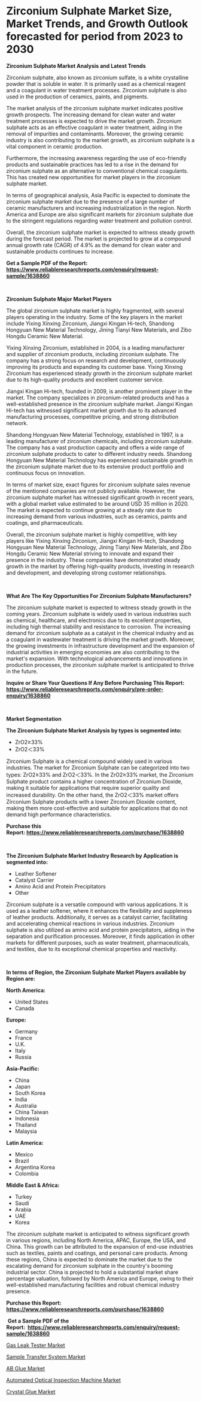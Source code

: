 <p><h1>Zirconium Sulphate Market Size, Market Trends, and Growth Outlook forecasted for period from 2023 to 2030</h1></p><p><strong>Zirconium Sulphate Market Analysis and Latest Trends</strong></p>
<p><p>Zirconium sulphate, also known as zirconium sulfate, is a white crystalline powder that is soluble in water. It is primarily used as a chemical reagent and a coagulant in water treatment processes. Zirconium sulphate is also used in the production of ceramics, paints, and pigments.</p><p>The market analysis of the zirconium sulphate market indicates positive growth prospects. The increasing demand for clean water and water treatment processes is expected to drive the market growth. Zirconium sulphate acts as an effective coagulant in water treatment, aiding in the removal of impurities and contaminants. Moreover, the growing ceramic industry is also contributing to the market growth, as zirconium sulphate is a vital component in ceramic production.</p><p>Furthermore, the increasing awareness regarding the use of eco-friendly products and sustainable practices has led to a rise in the demand for zirconium sulphate as an alternative to conventional chemical coagulants. This has created new opportunities for market players in the zirconium sulphate market.</p><p>In terms of geographical analysis, Asia Pacific is expected to dominate the zirconium sulphate market due to the presence of a large number of ceramic manufacturers and increasing industrialization in the region. North America and Europe are also significant markets for zirconium sulphate due to the stringent regulations regarding water treatment and pollution control.</p><p>Overall, the zirconium sulphate market is expected to witness steady growth during the forecast period. The market is projected to grow at a compound annual growth rate (CAGR) of 4.9% as the demand for clean water and sustainable products continues to increase.</p></p>
<p><strong>Get a Sample PDF of the Report:&nbsp; <a href="https://www.reliableresearchreports.com/enquiry/request-sample/1638860">https://www.reliableresearchreports.com/enquiry/request-sample/1638860</a></strong></p>
<p>&nbsp;</p>
<p><strong>Zirconium Sulphate Major Market Players</strong></p>
<p><p>The global zirconium sulphate market is highly fragmented, with several players operating in the industry. Some of the key players in the market include Yixing Xinxing Zirconium, Jiangxi Kingan Hi-tech, Shandong Hongyuan New Material Technology, Jining Tianyi New Materials, and Zibo Hongdu Ceramic New Material. </p><p>Yixing Xinxing Zirconium, established in 2004, is a leading manufacturer and supplier of zirconium products, including zirconium sulphate. The company has a strong focus on research and development, continuously improving its products and expanding its customer base. Yixing Xinxing Zirconium has experienced steady growth in the zirconium sulphate market due to its high-quality products and excellent customer service.</p><p>Jiangxi Kingan Hi-tech, founded in 2009, is another prominent player in the market. The company specializes in zirconium-related products and has a well-established presence in the zirconium sulphate market. Jiangxi Kingan Hi-tech has witnessed significant market growth due to its advanced manufacturing processes, competitive pricing, and strong distribution network.</p><p>Shandong Hongyuan New Material Technology, established in 1997, is a leading manufacturer of zirconium chemicals, including zirconium sulphate. The company has a vast production capacity and offers a wide range of zirconium sulphate products to cater to different industry needs. Shandong Hongyuan New Material Technology has experienced sustainable growth in the zirconium sulphate market due to its extensive product portfolio and continuous focus on innovation.</p><p>In terms of market size, exact figures for zirconium sulphate sales revenue of the mentioned companies are not publicly available. However, the zirconium sulphate market has witnessed significant growth in recent years, with a global market value estimated to be around USD 35 million in 2020. The market is expected to continue growing at a steady rate due to increasing demand from various industries, such as ceramics, paints and coatings, and pharmaceuticals.</p><p>Overall, the zirconium sulphate market is highly competitive, with key players like Yixing Xinxing Zirconium, Jiangxi Kingan Hi-tech, Shandong Hongyuan New Material Technology, Jining Tianyi New Materials, and Zibo Hongdu Ceramic New Material striving to innovate and expand their presence in the industry. These companies have demonstrated steady growth in the market by offering high-quality products, investing in research and development, and developing strong customer relationships.</p></p>
<p>&nbsp;</p>
<p><strong>What Are The Key Opportunities For Zirconium Sulphate Manufacturers?</strong></p>
<p><p>The zirconium sulphate market is expected to witness steady growth in the coming years. Zirconium sulphate is widely used in various industries such as chemical, healthcare, and electronics due to its excellent properties, including high thermal stability and resistance to corrosion. The increasing demand for zirconium sulphate as a catalyst in the chemical industry and as a coagulant in wastewater treatment is driving the market growth. Moreover, the growing investments in infrastructure development and the expansion of industrial activities in emerging economies are also contributing to the market's expansion. With technological advancements and innovations in production processes, the zirconium sulphate market is anticipated to thrive in the future.</p></p>
<p><strong>Inquire or Share Your Questions If Any Before Purchasing This Report: <a href="https://www.reliableresearchreports.com/enquiry/pre-order-enquiry/1638860">https://www.reliableresearchreports.com/enquiry/pre-order-enquiry/1638860</a></strong></p>
<p>&nbsp;</p>
<p><strong>Market Segmentation</strong></p>
<p><strong>The Zirconium Sulphate Market Analysis by types is segmented into:</strong></p>
<p><ul><li>ZrO2≥33%</li><li>ZrO2＜33%</li></ul></p>
<p><p>Zirconium Sulphate is a chemical compound widely used in various industries. The market for Zirconium Sulphate can be categorized into two types: ZrO2≥33% and ZrO2＜33%. In the ZrO2≥33% market, the Zirconium Sulphate product contains a higher concentration of Zirconium Dioxide, making it suitable for applications that require superior quality and increased durability. On the other hand, the ZrO2＜33% market offers Zirconium Sulphate products with a lower Zirconium Dioxide content, making them more cost-effective and suitable for applications that do not demand high performance characteristics.</p></p>
<p><strong>Purchase this Report:&nbsp;<a href="https://www.reliableresearchreports.com/purchase/1638860">https://www.reliableresearchreports.com/purchase/1638860</a></strong></p>
<p>&nbsp;</p>
<p><strong>The Zirconium Sulphate Market Industry Research by Application is segmented into:</strong></p>
<p><ul><li>Leather Softener</li><li>Catalyst Carrier</li><li>Amino Acid and Protein Precipitators</li><li>Other</li></ul></p>
<p><p>Zirconium sulphate is a versatile compound with various applications. It is used as a leather softener, where it enhances the flexibility and suppleness of leather products. Additionally, it serves as a catalyst carrier, facilitating and accelerating chemical reactions in various industries. Zirconium sulphate is also utilized as amino acid and protein precipitators, aiding in the separation and purification processes. Moreover, it finds application in other markets for different purposes, such as water treatment, pharmaceuticals, and textiles, due to its exceptional chemical properties and reactivity.</p></p>
<p>&nbsp;</p>
<p><strong>In terms of Region, the Zirconium Sulphate Market Players available by Region are:</strong></p>
<p>
    <p> <strong> North America: </strong>
        <ul>
            <li>United States</li>
            <li>Canada</li>
        </ul>
        </p> 
    <p> <strong> Europe: </strong>
        <ul>
            <li>Germany</li>
            <li>France</li>
            <li>U.K.</li>
            <li>Italy</li>
            <li>Russia</li>
        </ul>
        </p> 
    <p> <strong> Asia-Pacific: </strong>
        <ul>
            <li>China</li>
            <li>Japan</li>
            <li>South Korea</li>
            <li>India</li>
            <li>Australia</li>
            <li>China Taiwan</li>
            <li>Indonesia</li>
            <li>Thailand</li>
            <li>Malaysia</li>
        </ul>
        </p> 
    <p> <strong> Latin America: </strong>
        <ul>
            <li>Mexico</li>
            <li>Brazil</li>
            <li>Argentina Korea</li>
            <li>Colombia</li>
        </ul>
        </p> 
    <p> <strong> Middle East & Africa: </strong>
        <ul>
            <li>Turkey</li>
            <li>Saudi</li>
            <li>Arabia</li>
            <li>UAE</li>
            <li>Korea</li>
        </ul>
    </p>
    </p>
<p><p>The zirconium sulphate market is anticipated to witness significant growth in various regions, including North America, APAC, Europe, the USA, and China. This growth can be attributed to the expansion of end-use industries such as textiles, paints and coatings, and personal care products. Among these regions, China is expected to dominate the market due to the escalating demand for zirconium sulphate in the country's booming industrial sector. China is projected to hold a substantial market share percentage valuation, followed by North America and Europe, owing to their well-established manufacturing facilities and robust chemical industry presence.</p></p>
<p><strong>Purchase this Report: <a href="https://www.reliableresearchreports.com/purchase/1638860">https://www.reliableresearchreports.com/purchase/1638860</a></strong></p>
<p>&nbsp;<strong>Get a Sample PDF of the Report:&nbsp;&nbsp;<a href="https://www.reliableresearchreports.com/enquiry/request-sample/1638860">https://www.reliableresearchreports.com/enquiry/request-sample/1638860</a></strong></p>
<p><strong></strong></p>
<p><p><a href="https://medium.com/@daveblock1987/gas-leak-tester-market-report-reveals-the-latest-trends-and-growth-opportunities-of-this-market-a958b69a3fb1">Gas Leak Tester Market</a></p><p><a href="https://medium.com/@nyahmertz/sample-transfer-system-market-report-reveals-the-latest-trends-and-growth-opportunities-of-this-174878ec55d5">Sample Transfer System Market</a></p><p><a href="https://github.com/Chiragrp25/Market-Research-Report-List-1/blob/main/ab-glue-market.md">AB Glue Market</a></p><p><a href="https://medium.com/@jewelmohr/automated-optical-inspection-machine-market-research-report-its-history-and-forecast-2023-to-2030-ef27b282304c">Automated Optical Inspection Machine Market</a></p><p><a href="https://github.com/santosh758595/Market-Research-Report-List-1/blob/main/crystal-glue-market.md">Crystal Glue Market</a></p></p>